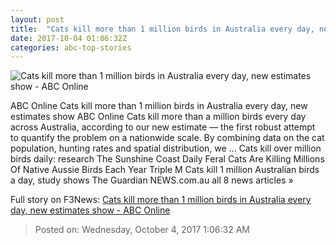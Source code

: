 ```yaml
---
layout: post
title:  "Cats kill more than 1 million birds in Australia every day, new estimates show - ABC Online"
date: 2017-10-04 01:06:32Z
categories: abc-top-stories
---
```


![Cats kill more than 1 million birds in Australia every day, new estimates show - ABC Online](http://www.abc.net.au/news/image/9014070-1x1-700x700.jpg)

ABC Online Cats kill more than 1 million birds in Australia every day, new estimates show ABC Online Cats kill more than a million birds every day across Australia, according to our new estimate — the first robust attempt to quantify the problem on a nationwide scale. By combining data on the cat population, hunting rates and spatial distribution, we ... Cats kill over million birds daily: research The Sunshine Coast Daily Feral Cats Are Killing Millions Of Native Aussie Birds Each Year Triple M Cats kill 1 million Australian birds a day, study shows The Guardian NEWS.com.au all 8 news articles »


Full story on F3News: [Cats kill more than 1 million birds in Australia every day, new estimates show - ABC Online](http://www.f3nws.com/n/yzWgcD)

> Posted on: Wednesday, October 4, 2017 1:06:32 AM
